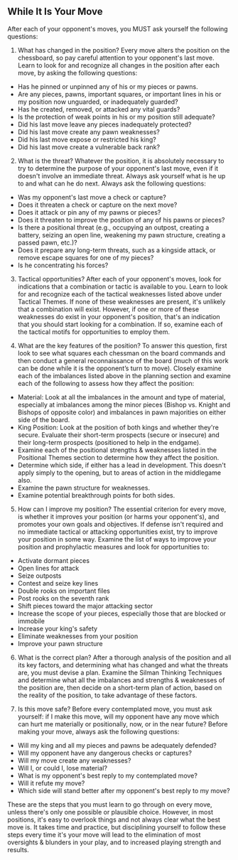 ## While It Is Your Move

After each of your opponent's moves, you MUST ask yourself the following questions:

1. What has changed in the position? Every move alters the position on the chessboard, so pay careful attention to your opponent's last move. Learn to look for and recognize all changes in the position after each move, by asking the following questions:
  - Has he pinned or unpinned any of his or my pieces or pawns.
  - Are any pieces, pawns, important squares, or important lines in his or my position now unguarded, or inadequately guarded?
  - Has he created, removed, or attacked any vital guards?
  - Is the protection of weak points in his or my position still adequate?
  - Did his last move leave any pieces inadequately protected?
  - Did his last move create any pawn weaknesses?
  - Did his last move expose or restricted his king?
  - Did his last move create a vulnerable back rank?

2. What is the threat? Whatever the position, it is absolutely necessary to try to determine the purpose of your opponent's last move, even if it doesn't involve an immediate threat. Always ask yourself what is he up to and what can he do next. Always ask the following questions:
  - Was my opponent's last move a check or capture?
  - Does it threaten a check or capture on the next move?
  - Does it attack or pin any of my pawns or pieces?
  - Does it threaten to improve the position of any of his pawns or pieces?
  - Is there a positional threat (e.g., occupying an outpost, creating a battery, seizing an open line, weakening my pawn structure, creating a passed pawn, etc.)?
  - Does it prepare any long-term threats, such as a kingside attack, or remove escape squares for one of my pieces?
  - Is he concentrating his forces?

3. Tactical opportunities? After each of your opponent's moves, look for indications that a combination or tactic is available to you. Learn to look for and recognize each of the tactical weaknesses listed above under Tactical Themes. If none of these weaknesses are present, it's unlikely that a combination will exist. However, if one or more of these weaknesses do exist in your opponent's position, that's an indication that you should start looking for a combination. If so, examine each of the tactical motifs for opportunities to employ them.

4. What are the key features of the position? To answer this question, first look to see what squares each chessman on the board commands and then conduct a general reconnaissance of the board (much of this work can be done while it is the opponent’s turn to move). Closely examine each of the imbalances listed above in the planning section and examine each of the following to assess how they affect the position:
  - Material: Look at all the imbalances in the amount and type of material, especially at imbalances among the minor pieces (Bishop vs. Knight and Bishops of opposite color) and imbalances in pawn majorities on either side of the board. 
  - King Position: Look at the position of both kings and whether they're secure. Evaluate their short-term prospects (secure or insecure) and their long-term prospects (positioned to help in the endgame).
  - Examine each of the positional strengths & weaknesses listed in the Positional Themes section to determine how they affect the position.
  - Determine which side, if either has a lead in development. This doesn't apply simply to the opening, but to areas of action in the middlegame also.
  - Examine the pawn structure for weaknesses.
  - Examine potential breakthrough points for both sides.

5. How can I improve my position? The essential criterion for every move, is whether it improves your position (or harms your opponent's), and promotes your own goals and objectives. If defense isn't required and no immediate tactical or attacking opportunities exist, try to improve your position in some way. Examine the list of ways to improve your position and prophylactic measures and look for opportunities to:
  - Activate dormant pieces
  - Open lines for attack
  - Seize outposts
  - Contest and seize key lines
  - Double rooks on important files
  - Post rooks on the seventh rank
  - Shift pieces toward the major attacking sector
  - Increase the scope of your pieces, especially those that are blocked or immobile
  - Increase your king's safety
  - Eliminate weaknesses from your position
  - Improve your pawn structure 

6. What is the correct plan? After a thorough analysis of the position and all its key factors, and determining what has changed and what the threats are, you must devise a plan. Examine the Silman Thinking Techniques and determine what all the imbalances and strengths & weaknesses of the position are, then decide on a short-term plan of action, based on the reality of the position, to take advantage of these factors.

7. Is this move safe? Before every contemplated move, you must ask yourself: if I make this move, will my opponent have any move which can hurt me materially or positionally, now, or in the near future? Before making your move, always ask the following questions:
  - Will my king and all my pieces and pawns be adequately defended?
  - Will my opponent have any dangerous checks or captures?
  - Will my move create any weaknesses?
  - Will I, or could I, lose material?
  - What is my opponent's best reply to my contemplated move?
  - Will it refute my move?
  - Which side will stand better after my opponent's best reply to my move?

These are the steps that you must learn to go through on every move, unless there's only one possible or plausible choice. However, in most positions, it's easy to overlook things and not always clear what the best move is. It takes time and practice, but disciplining yourself to follow these steps every time it's your move will lead to the elimination of most oversights & blunders in your play, and to increased playing strength and results.